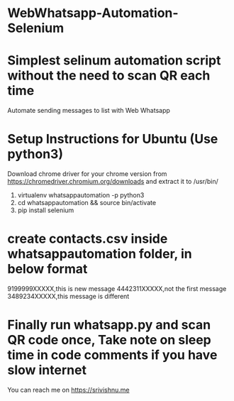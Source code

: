 # WebWhatsapp-Automation-Selenium
# Simplest selinum automation script without the need to scan QR each time
Automate sending messages to list with Web Whatsapp


# Setup Instructions for Ubuntu (Use python3)

Download chrome driver for your chrome version from https://chromedriver.chromium.org/downloads and extract it to /usr/bin/

1. virtualenv whatsappautomation -p python3
2. cd whatsappautomation && source bin/activate
3. pip install selenium

# create contacts.csv inside whatsappautomation folder, in below format

9199999XXXXX,this is new message
4442311XXXXX,not the first message
3489234XXXXX,this message is different

# Finally run whatsapp.py and scan QR code once, Take note on sleep time in code comments if you have slow internet

You can reach me on https://srivishnu.me


